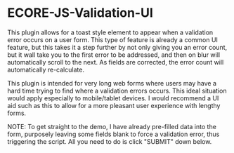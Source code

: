 # ECORE-JS-Validation-UI

This plugin allows for a toast style element to appear when a validation error occurs on a user form. This type of feature is already a common UI feature, but this takes it a step further by not only giving you an error count, but it wall take you to the first error to be addressed, and then on blur will automatically scroll to the next. As fields are corrected, the error count will automatically re-calculate.

This plugin is intended for very long web forms where users may have a hard time trying to find where a validation errors occurs. This ideal situation would apply especially to mobile/tablet devices. I would recommend a UI aid such as this to allow for a more pleasant user experience with lengthy forms.

NOTE: To get straight to the demo, I have already pre-filled data into the form, purposely leaving some fields blank to force a validation error, thus triggering the script. All you need to do is click "SUBMIT" down below.
